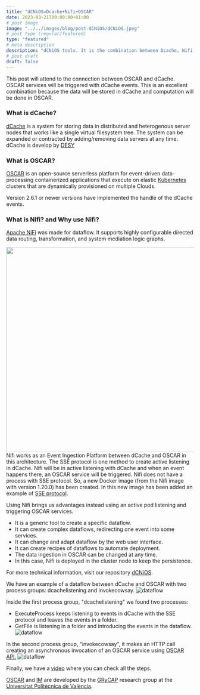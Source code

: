 ```yaml
---
title: "dCNiOS=Dcache+Nifi+OSCAR"
date: 2023-03-21T09:00:00+01:00
# post image
image: "../../images/blog/post-dCNiOS/dCNiOS.jpeg"
# post type (regular/featured)
type: "featured"
# meta description
description: "dCNiOS tools. It is the combination between Dcache, Nifi and OSCAR."
# post draft
draft: false
---
```


This post will attend to the connection between OSCAR and dCache. OSCAR services will be triggered with dCache events.
This is an excellent combination because the data will be stored in dCache and computation will be done in OSCAR.

### What is dCache?

[dCache](https://dcache.org/) is a system for storing data in distributed and heterogenous server nodes that works like a single virtual filesystem tree.
The system can be expanded or contracted by adding/removing data servers at any time. dCache is develop by [DESY](https://www.desy.de/index_eng.html)

### What is OSCAR?

[OSCAR](https://oscar.grycap.net/) is an open-source serverless platform for event-driven data-processing containerized applications that execute on elastic [Kubernetes](http://kubernetes.io) clusters that are dynamically provisioned on multiple Clouds.

Version 2.6.1 or newer versions have implemented the handle of the dCache events.

### What is Nifi? and Why use Nifi?

[Apache NiFi](https://nifi.apache.org/) was made for dataflow. It supports highly configurable directed data routing, transformation, and system mediation logic graphs.

<img src="../../images/blog/post-dCNiOS/dCNiOS-workflow.png"  height="550px" align="right">

Nifi works as an Event Ingestion Platform between dCache and OSCAR in this architecture.
The SSE protocol is one method to create active listening in dCache.
Nifi will be in active listening with dCache and when an event happens there, an OSCAR service will be triggered.
Nifi does not have a process with SSE protocol. So, a new Docker image (from the Nifi image with version 1.20.0) has been created. In this new image has been added an example of [SSE protocol](https://github.com/paulmillar/dcache-sse).

Using Nifi brings us advantages instead using an active pod listening and triggering OSCAR services.

- It is a generic tool to create a specific dataflow.
- It can create complex dataflows, redirecting one event into some services.
- It can change and adapt dataflow by the web user interface.
- It can create recipes of dataflows to automate deployment.
- The data ingestion in OSCAR can be changed at any time.
- In this case, Nifi is deployed in the cluster node to keep the persistence.

For more technical information, visit our repository [dCNiOS](https://github.com/grycap/dcnios).

We have an example of a dataflow between dCache and OSCAR with two process groups: dcachelistening and invokecowsay.
![dataflow](../../images/blog/post-dCNiOS/dCNiOS-dataflow.png)

Inside the first process group, "dcachelistening" we found two processes:

- ExecuteProcess keeps listening to events in dCache with the SSE protocol and leaves the events in a folder.
- GetFile is listening in a folder and introducing the events in the dataflow.
![dataflow](../../images/blog/post-dCNiOS/dCNiOS-dcache.png)

In the second process group, "invokecowsay", it makes an HTTP call creating an asynchronous invocation of an OSCAR service using [OSCAR API.](https://docs.oscar.grycap.net/api/)
![dataflow](../../images/blog/post-dCNiOS/dCNiOS-invoke.png)

Finally, we have a [video](https://upvedues-my.sharepoint.com/personal/calamar_upv_edu_es/_layouts/15/stream.aspx?id=%2Fpersonal%2Fcalamar%5Fupv%5Fedu%5Fes%2FDocuments%2FEGI2023%2FIMG%5F0069%2EMOV&ga=1)
where you can check all the steps.



[OSCAR](https://grycap.github.io/oscar/) and [IM](http://www.grycap.upv.es/im) are developed by the [GRyCAP](https://www.grycap.upv.es/) research group at the [Universitat Politècnica de València](https://www.upv.es/).
